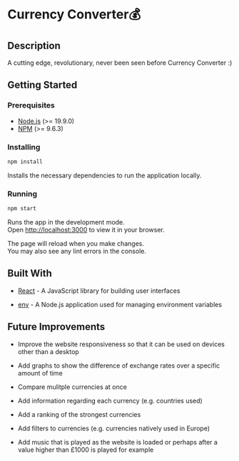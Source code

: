 # Currency Converter💰

## Description

A cutting edge, revolutionary, never been seen before Currency Converter :)

## Getting Started

### Prerequisites

- [Node.js](https://nodejs.org/en/) (>= 19.9.0)
- [NPM](https://docs.npmjs.com/cli/v9/commands/npm-install) (>= 9.6.3)

### Installing

```bash
npm install
```

Installs the necessary dependencies to run the application locally.

### Running

```bash
npm start
```

Runs the app in the development mode.\
Open [http://localhost:3000](http://localhost:3000) to view it in your browser.

The page will reload when you make changes.\
You may also see any lint errors in the console.


## Built With

- [React](https://reactjs.org/) - A JavaScript library for building user interfaces

- [env](https://www.dotenv.org/docs/) - A Node.js application used for managing environment variables


## Future Improvements

- Improve the website responsiveness so that it can be used on devices other than a desktop

- Add graphs to show the difference of exchange rates over a specific amount of time

- Compare mulitple currencies at once

- Add information regarding each currency (e.g. countries used)

- Add a ranking of the strongest currencies

- Add filters to currencies (e.g. currencies natively used in Europe)

- Add music that is played as the website is loaded or perhaps after a value higher than £1000 is played for example
